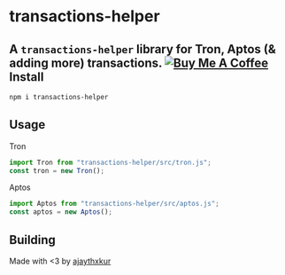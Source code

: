 transactions-helper
===================

A `transactions-helper` library for Tron, Aptos (& adding more) transactions.
<a href="https://www.buymeacoffee.com/4bLIeMVjZ" target="_blank"><img src="https://www.buymeacoffee.com/assets/img/custom_images/orange_img.png" alt="Buy Me A Coffee" style="height: auto !important;width: auto !important;" ></a>
Install
-------
```sh
npm i transactions-helper
```

Usage
-----
Tron
```js
import Tron from "transactions-helper/src/tron.js";
const tron = new Tron();
```
Aptos
```js
import Aptos from "transactions-helper/src/aptos.js";
const aptos = new Aptos();
```
Building
-----
Made with <3 by [ajaythxkur](https://github.com/ajaythxkur)
